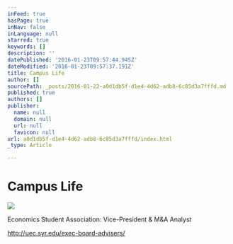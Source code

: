 ```yaml
---
inFeed: true
hasPage: true
inNav: false
inLanguage: null
starred: true
keywords: []
description: ''
datePublished: '2016-01-23T09:57:44.945Z'
dateModified: '2016-01-23T09:57:37.191Z'
title: Campus Life
author: []
sourcePath: _posts/2016-01-22-a0d1db5f-d1e4-4d62-adb8-6c85d3a7fffd.md
published: true
authors: []
publisher:
  name: null
  domain: null
  url: null
  favicon: null
url: a0d1db5f-d1e4-4d62-adb8-6c85d3a7fffd/index.html
_type: Article

---
```

# Campus Life
![](https://s3-us-west-2.amazonaws.com/the-grid-img/p/8904483b3fa64c92f85c4c4e79df6ea526609859.jpg)

Economics Student Association: Vice-President & M&A Analyst

http://uec.syr.edu/exec-board-advisers/